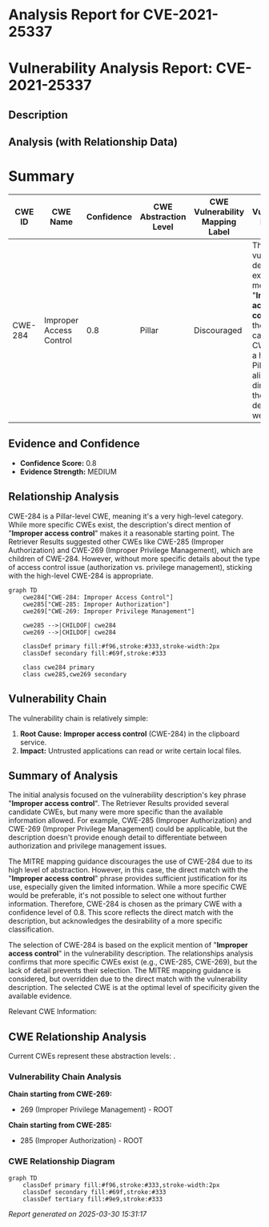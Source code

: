 # Analysis Report for CVE-2021-25337

# Vulnerability Analysis Report: CVE-2021-25337

## Description



## Analysis (with Relationship Data)

# Summary
| CWE ID | CWE Name | Confidence | CWE Abstraction Level | CWE Vulnerability Mapping Label | CWE-Vulnerability Mapping Notes |
|---|---|---|---|---|---|
| CWE-284 | Improper Access Control | 0.8 | Pillar | Discouraged | The vulnerability description explicitly mentions "**Improper access control**" as the root cause. While CWE-284 is a high-level Pillar, it aligns directly with the described weakness. |

## Evidence and Confidence

*   **Confidence Score:** 0.8
*   **Evidence Strength:** MEDIUM

## Relationship Analysis
CWE-284 is a Pillar-level CWE, meaning it's a very high-level category. While more specific CWEs exist, the description's direct mention of "**Improper access control**" makes it a reasonable starting point. The Retriever Results suggested other CWEs like CWE-285 (Improper Authorization) and CWE-269 (Improper Privilege Management), which are children of CWE-284. However, without more specific details about the type of access control issue (authorization vs. privilege management), sticking with the high-level CWE-284 is appropriate.

```mermaid
graph TD
    cwe284["CWE-284: Improper Access Control"]
    cwe285["CWE-285: Improper Authorization"]
    cwe269["CWE-269: Improper Privilege Management"]
    
    cwe285 -->|CHILDOF| cwe284
    cwe269 -->|CHILDOF| cwe284
    
    classDef primary fill:#f96,stroke:#333,stroke-width:2px
    classDef secondary fill:#69f,stroke:#333
    
    class cwe284 primary
    class cwe285,cwe269 secondary
```

## Vulnerability Chain
The vulnerability chain is relatively simple:
1.  **Root Cause:** **Improper access control** (CWE-284) in the clipboard service.
2.  **Impact:** Untrusted applications can read or write certain local files.

## Summary of Analysis
The initial analysis focused on the vulnerability description's key phrase "**Improper access control**". The Retriever Results provided several candidate CWEs, but many were more specific than the available information allowed. For example, CWE-285 (Improper Authorization) and CWE-269 (Improper Privilege Management) could be applicable, but the description doesn't provide enough detail to differentiate between authorization and privilege management issues.

The MITRE mapping guidance discourages the use of CWE-284 due to its high level of abstraction. However, in this case, the direct match with the "**Improper access control**" phrase provides sufficient justification for its use, especially given the limited information. While a more specific CWE would be preferable, it's not possible to select one without further information. Therefore, CWE-284 is chosen as the primary CWE with a confidence level of 0.8. This score reflects the direct match with the description, but acknowledges the desirability of a more specific classification.

The selection of CWE-284 is based on the explicit mention of "**Improper access control**" in the vulnerability description. The relationships analysis confirms that more specific CWEs exist (e.g., CWE-285, CWE-269), but the lack of detail prevents their selection. The MITRE mapping guidance is considered, but overridden due to the direct match with the vulnerability description. The selected CWE is at the optimal level of specificity given the available evidence.

Relevant CWE Information:


## CWE Relationship Analysis

Current CWEs represent these abstraction levels: .


### Vulnerability Chain Analysis

**Chain starting from CWE-269:**
- 269 (Improper Privilege Management) - ROOT


**Chain starting from CWE-285:**
- 285 (Improper Authorization) - ROOT



### CWE Relationship Diagram

```mermaid
graph TD
    classDef primary fill:#f96,stroke:#333,stroke-width:2px
    classDef secondary fill:#69f,stroke:#333
    classDef tertiary fill:#9e9,stroke:#333
```



*Report generated on 2025-03-30 15:31:17*
